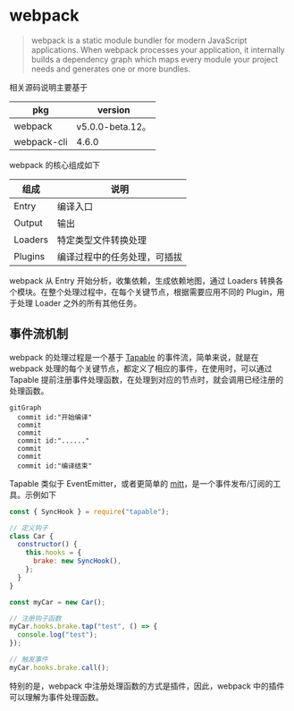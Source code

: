 # webpack

> webpack is a static module bundler for modern JavaScript applications. When webpack processes your application, it internally builds a dependency graph which maps every module your project needs and generates one or more bundles.

相关源码说明主要基于

| pkg         | version          |
| ----------- | ---------------- |
| webpack     | v5.0.0-beta.12。 |
| webpack-cli | 4.6.0            |

webpack 的核心组成如下

| 组成    | 说明                         |
| ------- | ---------------------------- |
| Entry   | 编译入口                     |
| Output  | 输出                         |
| Loaders | 特定类型文件转换处理         |
| Plugins | 编译过程中的任务处理，可插拔 |

webpack 从 Entry 开始分析，收集依赖，生成依赖地图，通过 Loaders 转换各个模块。在整个处理过程中，在每个关键节点，根据需要应用不同的 Plugin，用于处理 Loader 之外的所有其他任务。

## 事件流机制

webpack 的处理过程是一个基于 [Tapable](https://github.com/webpack/tapable) 的事件流，简单来说，就是在 webpack 处理的每个关键节点，都定义了相应的事件，在使用时，可以通过 Tapable 提前注册事件处理函数，在处理到对应的节点时，就会调用已经注册的处理函数。

```mermaid
gitGraph
  commit id:"开始编译"
  commit
  commit
  commit id:"......"
  commit
  commit
  commit id:"编译结束"
```

Tapable 类似于 EventEmitter，或者更简单的 [mitt](https://github.com/developit/mitt)，是一个事件发布/订阅的工具。示例如下

```js
const { SyncHook } = require("tapable");

// 定义钩子
class Car {
  constructor() {
    this.hooks = {
      brake: new SyncHook(),
    };
  }
}

const myCar = new Car();

// 注册钩子函数
myCar.hooks.brake.tap("test", () => {
  console.log("test");
});

// 触发事件
myCar.hooks.brake.call();
```

特别的是，webpack 中注册处理函数的方式是插件，因此，webpack 中的插件可以理解为事件处理函数。
